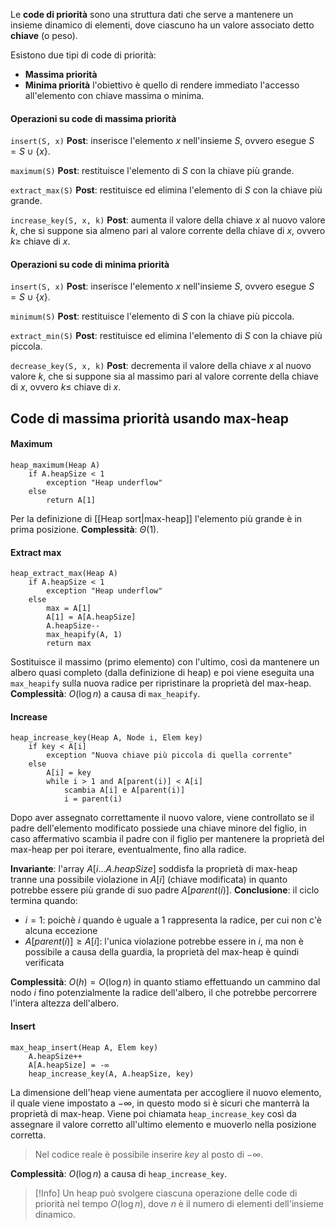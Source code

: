 Le **code di priorità** sono una struttura dati che serve a mantenere un insieme dinamico di elementi, dove ciascuno ha un valore associato detto **chiave** (o peso).

Esistono due tipi di code di priorità:
- **Massima priorità**
- **Minima priorità**
l'obiettivo è quello di rendere immediato l'accesso all'elemento con chiave massima o minima.
#### Operazioni su code di massima priorità
`insert(S, x)`
**Post**: inserisce l'elemento $x$ nell'insieme $S$, ovvero esegue $S = S\cup\{x\}$.

`maximum(S)`
**Post**: restituisce l'elemento di $S$ con la chiave più grande.

`extract_max(S)`
**Post**: restituisce ed elimina l'elemento di $S$ con la chiave più grande.

`increase_key(S, x, k)`
**Post**: aumenta il valore della chiave $x$ al nuovo valore $k$, che si suppone sia almeno pari al valore corrente della chiave di $x$, ovvero $k\geq$ chiave di $x$.

#### Operazioni su code di minima priorità
`insert(S, x)`
**Post**: inserisce l'elemento $x$ nell'insieme $S$, ovvero esegue $S = S\cup\{x\}$.

`minimum(S)`
**Post**: restituisce l'elemento di $S$ con la chiave più piccola.

`extract_min(S)`
**Post**: restituisce ed elimina l'elemento di $S$ con la chiave più piccola.

`decrease_key(S, x, k)`
**Post**: decrementa il valore della chiave $x$ al nuovo valore $k$, che si suppone sia al massimo pari al valore corrente della chiave di $x$, ovvero $k\leq$ chiave di $x$.

## Code di massima priorità usando max-heap

#### Maximum
```
heap_maximum(Heap A)
	if A.heapSize < 1
		exception "Heap underflow"
	else
		return A[1]
```
Per la definizione di [[Heap sort|max-heap]] l'elemento più grande è in prima posizione.
**Complessità**: $\Theta(1)$.

#### Extract max
```
heap_extract_max(Heap A)
	if A.heapSize < 1
		exception "Heap underflow"
	else
		max = A[1]
		A[1] = A[A.heapSize]
		A.heapSize--
		max_heapify(A, 1)
		return max
```
Sostituisce il massimo (primo elemento) con l'ultimo, così da mantenere un albero quasi completo (dalla definizione di heap) e poi viene eseguita una `max_heapify` sulla nuova radice per ripristinare la proprietà del max-heap.
**Complessità**: $O(\log n)$ a causa di `max_heapify`.

#### Increase
```
heap_increase_key(Heap A, Node i, Elem key)
	if key < A[i]
		exception "Nuova chiave più piccola di quella corrente"
	else
		A[i] = key
		while i > 1 and A[parent(i)] < A[i]
			scambia A[i] e A[parent(i)]
			i = parent(i)
```
Dopo aver assegnato correttamente il nuovo valore, viene controllato se il padre dell'elemento modificato possiede una chiave minore del figlio, in caso affermativo scambia il padre con il figlio per mantenere la proprietà del max-heap per poi iterare, eventualmente, fino alla radice.

**Invariante**: l'array $A[i ... A.heapSize]$ soddisfa la proprietà di max-heap tranne una possibile violazione in $A[i]$ (chiave modificata) in quanto potrebbe essere più grande di suo padre $A[parent(i)]$.
**Conclusione**: il ciclo termina quando:
- $i = 1$: poichè $i$ quando è uguale a $1$ rappresenta la radice, per cui non c'è alcuna eccezione
- $A[parent(i)]\geq A[i]$: l'unica violazione potrebbe essere in $i$, ma non è possibile a causa della guardia, la proprietà del max-heap è quindi verificata

**Complessità**: $O(h)=O(\log n)$ in quanto stiamo effettuando un cammino dal nodo $i$ fino potenzialmente la radice dell'albero, il che potrebbe percorrere l'intera altezza dell'albero.

#### Insert
```
max_heap_insert(Heap A, Elem key)
	A.heapSize++
	A[A.heapSize] = -∞
	heap_increase_key(A, A.heapSize, key)
```
La dimensione dell'heap viene aumentata per accogliere il nuovo elemento, il quale viene impostato a $-\infty$, in questo modo si è sicuri che manterrà la proprietà di max-heap.
Viene poi chiamata `heap_increase_key` così da assegnare il valore corretto all'ultimo elemento e muoverlo nella posizione corretta.
>Nel codice reale è possibile inserire $key$ al posto di $-\infty$.

**Complessità**: $O(\log n)$ a causa di `heap_increase_key`.

>[!Info]
>Un heap può svolgere ciascuna operazione delle code di priorità nel tempo $O(\log n)$, dove $n$ è il numero di elementi dell'insieme dinamico.
